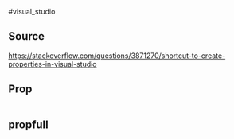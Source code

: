 #visual_studio

## Source
https://stackoverflow.com/questions/3871270/shortcut-to-create-properties-in-visual-studio

## Prop
```csharp

```

## propfull
```csharp

```